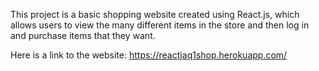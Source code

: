 This project is a basic shopping website created using React.js, which allows users to view the many different items in the store and then log in and purchase items that they want.

Here is a link to the website:
https://reactjaq1shop.herokuapp.com/
